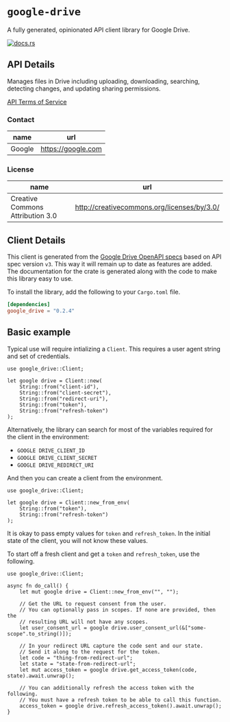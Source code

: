 # `google-drive`

A fully generated, opinionated API client library for Google Drive.

[![docs.rs](https://docs.rs/google-drive/badge.svg)](https://docs.rs/google-drive)

## API Details

Manages files in Drive including uploading, downloading, searching, detecting changes, and updating sharing permissions.

[API Terms of Service](https://developers.google.com/terms/)

### Contact


| name | url |
|----|----|
| Google | <https://google.com> |

### License


| name | url |
|----|----|
| Creative Commons Attribution 3.0 | <http://creativecommons.org/licenses/by/3.0/> |


## Client Details

This client is generated from the [Google Drive OpenAPI
specs](https://www.googleapis.com/discovery/v1/apis/drive/v3/rest) based on API spec version `v3`. This way it will remain
up to date as features are added. The documentation for the crate is generated
along with the code to make this library easy to use.


To install the library, add the following to your `Cargo.toml` file.

```toml
[dependencies]
google_drive = "0.2.4"
```

## Basic example

Typical use will require intializing a `Client`. This requires
a user agent string and set of credentials.

```
use google_drive::Client;

let google drive = Client::new(
    String::from("client-id"),
    String::from("client-secret"),
    String::from("redirect-uri"),
    String::from("token"),
    String::from("refresh-token")
);
```

Alternatively, the library can search for most of the variables required for
the client in the environment:

- `GOOGLE DRIVE_CLIENT_ID`
- `GOOGLE DRIVE_CLIENT_SECRET`
- `GOOGLE DRIVE_REDIRECT_URI`

And then you can create a client from the environment.

```
use google_drive::Client;

let google drive = Client::new_from_env(
    String::from("token"),
    String::from("refresh-token")
);
```

It is okay to pass empty values for `token` and `refresh_token`. In
the initial state of the client, you will not know these values.

To start off a fresh client and get a `token` and `refresh_token`, use the following.

```
use google_drive::Client;

async fn do_call() {
    let mut google drive = Client::new_from_env("", "");

    // Get the URL to request consent from the user.
    // You can optionally pass in scopes. If none are provided, then the
    // resulting URL will not have any scopes.
    let user_consent_url = google drive.user_consent_url(&["some-scope".to_string()]);

    // In your redirect URL capture the code sent and our state.
    // Send it along to the request for the token.
    let code = "thing-from-redirect-url";
    let state = "state-from-redirect-url";
    let mut access_token = google drive.get_access_token(code, state).await.unwrap();

    // You can additionally refresh the access token with the following.
    // You must have a refresh token to be able to call this function.
    access_token = google drive.refresh_access_token().await.unwrap();
}
```
